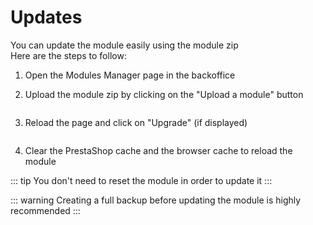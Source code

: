 # Updates

You can update the module easily using the module zip  
Here are the steps to follow:
1. Open the Modules Manager page in the backoffice
2. Upload the module zip by clicking on the "Upload a module" button 
   
   <img srcset="/dynamicproduct/images/upload-btn.jpg 2x"/>

3. Reload the page and click on "Upgrade" (if displayed)
   
   <img srcset="/dynamicproduct/images/upgrade-btn.jpg 2x" class="border"/>
4. Clear the PrestaShop cache and the browser cache to reload the module

::: tip
You don't need to reset the module in order to update it
:::

::: warning
Creating a full backup before updating the module is highly recommended
:::
